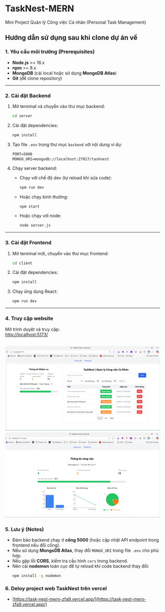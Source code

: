 # TaskNest-MERN
Mini Project Quản lý Công việc Cá nhân (Personal Task Management)

## Hướng dẫn sử dụng sau khi clone dự án về

### 1. Yêu cầu môi trường (Prerequisites)
- **Node.js** >= 16.x  
- **npm** >= 8.x  
- **MongoDB** (cài local hoặc sử dụng **MongoDB Atlas**)  
- **Git** (để clone repository)

---

### 2. Cài đặt Backend

1. Mở terminal và chuyển vào thư mục backend:
    ```bash
    cd server
    ```

2. Cài đặt dependencies:
    ```bash
    npm install
    ```

3. Tạo file `.env` trong thư mục `backend` với nội dung ví dụ:
    ```
    PORT=5000
    MONGO_URI=mongodb://localhost:27017/tasknest
    ```

4. Chạy server backend:
    - Chạy với chế độ dev (tự reload khi sửa code):
      ```bash
      npm run dev
      ```
    - Hoặc chạy bình thường:
      ```bash
      npm start
      ```
    - Hoặc chạy với node:
      ```bash
      node server.js
      ```

---

### 3. Cài đặt Frontend

1. Mở terminal mới, chuyển vào thư mục frontend:
    ```bash
    cd client
    ```

2. Cài đặt dependencies:
    ```bash
    npm install
    ```

3. Chạy ứng dụng React:
    ```bash
    npm run dev
    ```

---

### 4. Truy cập website

Mở trình duyệt và truy cập:  
[http://localhost:5173/](http://localhost:5173/)

![Mô tả ảnh](image\homepage.png)
![Mô tả ảnh](image\thongke.png)
---

### 5. Lưu ý (Notes)

- Đảm bảo backend chạy ở **cổng 5000** (hoặc cập nhật API endpoint trong frontend nếu đổi cổng).  
- Nếu sử dụng **MongoDB Atlas**, thay đổi `MONGO_URI` trong file `.env` cho phù hợp.  
- Nếu gặp lỗi **CORS**, kiểm tra cấu hình `cors` trong backend.  
- Nên cài **nodemon** toàn cục để tự reload khi code backend thay đổi:  
  ```bash
  npm install -g nodemon

### 6. Deloy project web TaskNest trên vercel
- [https://task-nest-mern-zfa9.vercel.app/](https://task-nest-mern-zfa9.vercel.app/)


